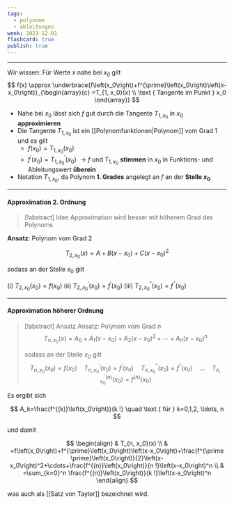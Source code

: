 ```yaml
---
tags:
  - polynome
  - ableitungen
week: 2023-12-01
flashcard: true
publish: true
---
```

***

Wir wissen: Für Werte $x$ nahe bei $x_0$ gilt
$$
f(x) \approx \underbrace{f\left(x_0\right)+f^{\prime}\left(x_0\right)\left(x-x_0\right)}_{\begin{array}{c}
=T_{1, x_0}(x) \\
\text { Tangente im Punkt } x_0
\end{array}}
$$

- Nahe bei $x_0$ lässt sich $f$ gut durch die Tangente $T_{1, x_0}$ in $x_0$ **approximieren**
- Die Tangente $T_{1, x_0}$ ist ein [[Polynomfunktionen|Polynom]] vom Grad 1 und es gilt
	- $f\left(x_0\right)=T_{1, x_0}\left(x_0\right)$
	- $f^{\prime}\left(x_0\right)=T_{1, x_0}^{\prime}\left(x_0\right)$
$\rightarrow f$ und $T_{1, x_0}$ **stimmen** in $x_0$ in Funktions- und Ableitungswert **überein**
- Notation $T_{1, x_0}$, da Polynom **1. Grades** angelegt an $f$ an der **Stelle $x_0$**

***
#### Approximation 2. Ordnung

> [!abstract] Idee
> Approximation wird besser mit höherem Grad des Polynoms

**Ansatz**: Polynom vom Grad 2

$$
T_{2, x_0}(x)=A+B\left(x-x_0\right)+C\left(x-x_0\right)^2
$$

sodass an der Stelle $x_0$ gilt

(i) $T_{2, x_0}\left(x_0\right)=f\left(x_0\right)$
(ii) $T_{2, x_0}^{\prime}\left(x_0\right)=f^{\prime}\left(x_0\right)$
(iii) $T_{2, x_0}^{\prime \prime}\left(x_0\right)=f^{\prime \prime}\left(x_0\right)$

***
#### Approximation höherer Ordnung

> [!abstract] Ansatz
> Ansatz: Polynom vom Grad $n$
> $$
> T_{n, x_0}(x)=A_0+A_1\left(x-x_0\right)+A_2\left(x-x_0\right)^2+\cdots+A_n\left(x-x_0\right)^n
> $$
> 
> sodass an der Stelle $x_0$ gilt
> $$
> T_{n, x_0}\left(x_0\right)=f\left(x_0\right) \quad T_{n, x_0}^{\prime}\left(x_0\right)=f^{\prime}\left(x_0\right) \quad T_{n, x_0}^{\prime \prime}\left(x_0\right)=f^{\prime \prime}\left(x_0\right) \quad \ldots \quad T_{n, x_0}^{(n)}\left(x_0\right)=f^{(n)}\left(x_0\right)
> $$

Es ergibt sich

$$
A_k=\frac{f^{(k)}\left(x_0\right)}{k !} \quad \text { für } k=0,1,2, \ldots, n
$$

und damit

$$
\begin{align}
 & T_{n, x_0}(x) \\
 & =f\left(x_0\right)+f^{\prime}\left(x_0\right)\left(x-x_0\right)+\frac{f^{\prime \prime}\left(x_0\right)}{2}\left(x-x_0\right)^2+\cdots+\frac{f^{(n)}\left(x_0\right)}{n !}\left(x-x_0\right)^n \\
 & =\sum_{k=0}^n \frac{f^{(n)}\left(x_0\right)}{k !}\left(x-x_0\right)^n
\end{align}
$$

was auch als [[Satz von Taylor]] bezeichnet wird.